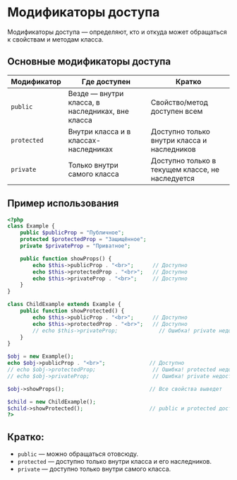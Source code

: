 # Модификаторы доступа
Модификаторы доступа — определяют, кто и откуда может обращаться к свойствам и методам класса.

## Основные модификаторы доступа
| Модификатор | Где доступен                                     | Кратко                                           |
| ----------- | ------------------------------------------------ | ------------------------------------------------ |
| `public`    | Везде — внутри класса, в наследниках, вне класса | Свойство/метод доступен всем                     |
| `protected` | Внутри класса и в классах-наследниках            | Доступно только внутри класса и наследников      |
| `private`   | Только внутри самого класса                      | Доступно только в текущем классе, не наследуется |


## Пример использования
```php
<?php
class Example {
    public $publicProp = "Публичное";
    protected $protectedProp = "Защищённое";
    private $privateProp = "Приватное";

    public function showProps() {
        echo $this->publicProp . "<br>";      // Доступно
        echo $this->protectedProp . "<br>";   // Доступно
        echo $this->privateProp . "<br>";     // Доступно
    }
}

class ChildExample extends Example {
    public function showProtected() {
        echo $this->publicProp . "<br>";      // Доступно
        echo $this->protectedProp . "<br>";   // Доступно
        // echo $this->privateProp;             // Ошибка! private недоступно в наследнике
    }
}

$obj = new Example();
echo $obj->publicProp . "<br>";              // Доступно
// echo $obj->protectedProp;                  // Ошибка! protected недоступно вне класса
// echo $obj->privateProp;                    // Ошибка! private недоступно вне класса

$obj->showProps();                           // Все свойства выведет

$child = new ChildExample();
$child->showProtected();                     // public и protected доступны
?>
```

## Кратко:
- `public` — можно обращаться отовсюду.
- `protected` — доступно только внутри класса и его наследников.
- `private` — доступно только внутри самого класса.
